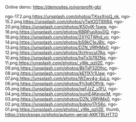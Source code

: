 Online demo: https://demosites.io/nonprofit-gb/



ngo-17.2.png,https://unsplash.com/photos/TKsxXrpQ_nk,
ngo-15.2.png,https://unsplash.com/photos/yTwtODT8XR4,
ngo-20.png,https://unsplash.com/photos/K50yIK-1sww,
ngo-18.png,https://unsplash.com/photos/6BRPupXqvDQ,
ngo-19.png,https://unsplash.com/photos/2XYGTWhd_vo,
ngo-14.png,https://unsplash.com/photos/bS9kC1eJ8lc,
ngo-13.png,https://unsplash.com/photos/DZN_VRfHMx0,
ngo-12.png,https://unsplash.com/photos/XcHrocut7Ag,
ngo-10.png,https://unsplash.com/photos/heTx3i7RZNg,
ngo-11.png,https://unsplash.com/photos/_yWe_pzIj2E,
ngo-09.png,https://unsplash.com/photos/BkTsP32Dfnc,
ngo-08.png,https://unsplash.com/photos/kEf1X1r1Uaw,
ngo-07.png,https://unsplash.com/photos/WZwv4g-4uLo,
ngo-06.png,https://unsplash.com/photos/Fh3g6OffrIk,
ngo-05.png,https://unsplash.com/photos/neFJzZ_u1FU,
ngo-04.png,https://unsplash.com/photos/oumE4KeypcM,
ngo-03.png,https://unsplash.com/photos/DZN_VRfHMx0,
ngo-02.png,https://unsplash.com/photos/bqkny17rS6o,
ngo-01.png,https://unsplash.com/photos/_yWe_pzIj2E,
thumb, https://stocksnap.io/photo/autumn-aerial-AKKTBLHTTO